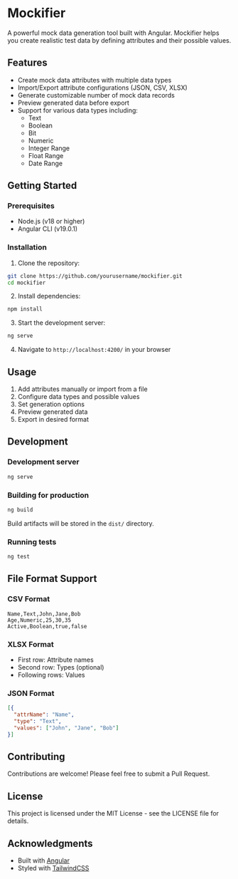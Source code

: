 # Mockifier

A powerful mock data generation tool built with Angular. Mockifier helps you create realistic test data by defining attributes and their possible values.

## Features

- Create mock data attributes with multiple data types
- Import/Export attribute configurations (JSON, CSV, XLSX)
- Generate customizable number of mock data records
- Preview generated data before export
- Support for various data types including:
  - Text
  - Boolean
  - Bit
  - Numeric
  - Integer Range
  - Float Range
  - Date Range

## Getting Started

### Prerequisites

- Node.js (v18 or higher)
- Angular CLI (v19.0.1)

### Installation

1. Clone the repository:
```bash
git clone https://github.com/yourusername/mockifier.git
cd mockifier
```

2. Install dependencies:
```bash
npm install
```

3. Start the development server:
```bash
ng serve
```

4. Navigate to `http://localhost:4200/` in your browser

## Usage

1. Add attributes manually or import from a file
2. Configure data types and possible values
3. Set generation options
4. Preview generated data
5. Export in desired format

## Development

### Development server

```bash
ng serve
```

### Building for production

```bash
ng build
```

Build artifacts will be stored in the `dist/` directory.

### Running tests

```bash
ng test
```

## File Format Support

### CSV Format
```csv
Name,Text,John,Jane,Bob
Age,Numeric,25,30,35
Active,Boolean,true,false
```

### XLSX Format
- First row: Attribute names
- Second row: Types (optional)
- Following rows: Values

### JSON Format
```json
[{
  "attrName": "Name",
  "type": "Text",
  "values": ["John", "Jane", "Bob"]
}]
```

## Contributing

Contributions are welcome! Please feel free to submit a Pull Request.

## License

This project is licensed under the MIT License - see the LICENSE file for details.

## Acknowledgments

- Built with [Angular](https://angular.dev/)
- Styled with [TailwindCSS](https://tailwindcss.com/)